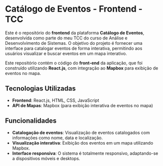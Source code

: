 
# Catálogo de Eventos - Frontend - TCC

Este é o repositório do **frontend** da plataforma **Catálogo de Eventos**, desenvolvida como parte do meu TCC do curso de Análise e Desenvolvimento de Sistemas. O objetivo do projeto é fornecer uma interface para catalogar eventos de forma interativa, permitindo aos usuários visualizar e buscar eventos em um mapa interativo.

Este repositório contém o código do **front-end** da aplicação, que foi construído utilizando **React.js**, com integração ao **Mapbox** para exibição de eventos no mapa.

## Tecnologias Utilizadas

- **Frontend**: React.js, HTML, CSS, JavaScript
- **API de Mapas**: Mapbox (para exibição interativa de eventos no mapa)

## Funcionalidades

- **Catalogação de eventos**: Visualização de eventos catalogados com informações como nome, data e localização.
- **Visualização interativa**: Exibição dos eventos em um mapa utilizando Mapbox.
- **Interface responsiva**: O sistema é totalmente responsivo, adaptando-se a dispositivos móveis e desktops.

